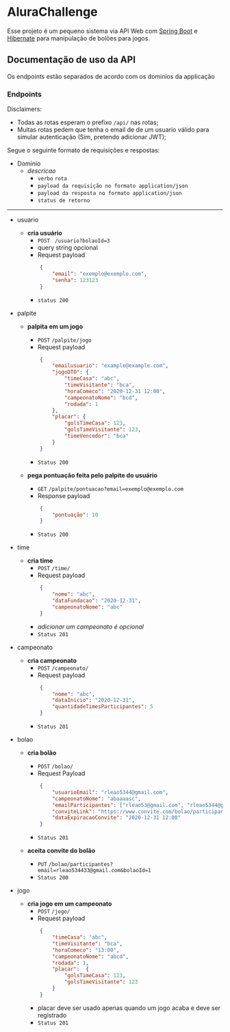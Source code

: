 # AluraChallenge

Esse projeto é um pequeno sistema via API Web com [Spring Boot](https://spring.io/projects/spring-boot) e [Hibernate](https://hibernate.org/) para manipulação de bolões para jogos.

## Documentação de uso da API

Os endpoints estão separados de acordo com os dominios da applicação 

### Endpoints

Disclaimers:

- Todas as rotas esperam o prefixo ``` /api/ ``` nas rotas;
- Muitas rotas pedem que tenha o email de de um usuario válido para simular autenticação (Sim, pretendo adicionar JWT); 

Segue o seguinte formato de requisições e respostas:

- Dominio
    - *descricao*
        - `verbo` `rota`
        - ` payload da requisição no formato application/json `
        - ` payload da resposta no formato application/json `
        - ` status de retorno `

---

- usuario
    - **cria usuário**
        - ` POST ` ` /usuario?bolaoId=3`
        - query string opcional
        - Request payload
        ```json
            {
                "email": "exemplo@exemplo.com",
                "senha": 123123
            }
        ```
        - ` status 200 `
        
- palpite
    - **palpita em um jogo**
        - ` POST ` ` /palpite/jogo `
        - Request payload
        ```json
            {
                "emailusuario": "example@example.com",
                "jogoDTO": {
                    "timeCasa": "abc",
                    "timeVisitante": "bca",
                    "horaComeco": "2020-12-31 12:00",
                    "campeonatoNome": "bcd",
                    "rodada": 1
                },
                "placar": {
                    "golsTimeCasa": 123,
                    "golsTimeVisitante": 123,
                    "timeVencedor": "bca"
                }
            }
        ```
        - ` Status 200 `   
        
    - **pega pontuação feita pelo palpite do usuário**
        - ` GET ` ` /palpite/pontuacao?email=exemplo@exemplo.com `
        - Response payload
        ```json
            {
                "pontuação": 10
            }
        ```
        - ` Status 200 `

- time
    - **cria time**
        - ` POST ` `/time/`
        - Request payload
        ```json
            {
                "nome": "abc",
                "dataFundacao": "2020-12-31",
                "campeonatoNome": "abc" 
            }
        ```
        - *adicionar um campeonato é opcional*
        - ` Status 201 `

- campeonato
    - **cria campeonato**
        - ` POST ` ` /campeonato/ `
        - Request payload
        ```json
            {
                "nome": "abc",
                "dataInicio": "2020-12-31",
                "quantidadeTimesParticipantes": 5
            }
        ```
        - ` Status 201 `

- bolao
    - **cria bolão**
        - ` POST ` ` /bolao/ `
        - Request Payload
        ```json
            {
                "usuarioEmail": "rleao5344@gmail.com",
                "campeonatoNome": "abaaaasc",
                "emailParticipantes": ["rleao53@gmail.com", "rleao5344@gmail.com"],
                "conviteLink": "https://www.convite.com/bolao/participantes?email=rleao534433@gmail.com&bolaoId=1",
                "dataExpiracaoConvite": "2020-12-31 12:00"
            }
        ```
        - ` Status 201 `
    
    - **aceita convite do bolão**
        - ` PUT ` ` /bolao/participantes?email=rleao534433@gmail.com&bolaoId=1 `
        - ` Status 200 `
    
- jogo
    - **cria jogo em um campeonato**
        - `POST` `/jogo/`
        - Request payload
        ```json
            {
                "timeCasa": "abc",
                "timeVisitante": "bca",
                "horaComeco": "13:00",
                "campeonatoNome": "abcd",
                "rodada": 1,
                "placar":  {
                    "golsTimeCasa": 123,
                    "golsTimeVisitante": 123
                }
            }
        ```
        - placar deve ser usado apenas quando um jogo acaba e deve ser registrado
        - ` Status 201 `
